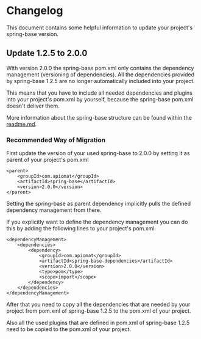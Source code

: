 # Changelog

This document contains some helpful information to update your project's spring-base version.

## Update 1.2.5 to 2.0.0

With version 2.0.0 the spring-base pom.xml only contains the dependency management (versioning of dependencies). 
All the dependencies provided by spring-base 1.2.5 are no longer automatically included into your project. 

This means that you have to include all needed dependencies and plugins into your project's pom.xml by yourself, because the spring-base pom.xml doesn't deliver them.

More information about the spring-base structure can be found within the [readme.md](readme.md).

### Recommended Way of Migration

First update the version of your used spring-base to 2.0.0 by setting it as parent of your project's pom.xml

    <parent>
        <groupId>com.apiomat</groupId>
        <artifactId>spring-base</artifactId>
        <version>2.0.0</version>
    </parent>

Setting the spring-base as parent dependency implicitly pulls the defined dependency management from there.

If you explicitly want to define the dependency management you can do this by adding the following lines to your project's pom.xml:

    <dependencyManagement>
        <dependencies>
            <dependency>
                <groupId>com.apiomat</groupId>
                <artifactId>spring-base-dependencies</artifactId>
                <version>2.0.0</version>
                <type>pom</type>
                <scope>import</scope>
            </dependency>
        </dependencies>
    </dependencyManagement> 

After that you need to copy all the dependencies that are needed by your project from pom.xml of spring-base 1.2.5 to the pom.xml of your project.

Also all the used plugins that are defined in pom.xml of spring-base 1.2.5 need to be copied to the pom.xml of your project.
